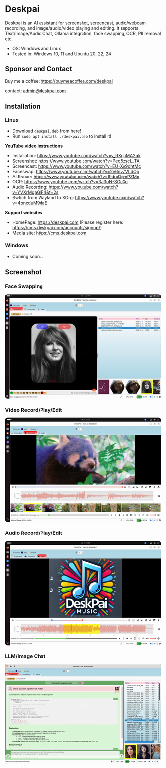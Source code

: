 # Deskpai

Deskpai is an AI assistant for screenshot, screencast, audio/webcam recording, and image/audio/video playing and editing. It supports Text/Image/Audio Chat, Ollama integration, face swapping, OCR, PII removal etc.

- OS: Windows and Linux
- Tested in: Windows 10, 11 and Ubuntu 20, 22, 24

## Sponsor and Contact

Buy me a coffee: https://buymeacoffee.com/deskpai

contact: [admin@deskpai.com](mailto:admin@deskpai.com)


## Installation

### Linux

- Download `deskpai.deb` from [here!](https://github.com/deskpai/deskpai/releases/download/v1.0.0/deskpai.deb)
- Run `sudo apt install ./deskpai.deb` to install it!

**YouTube video instructions**
- Installation: https://www.youtube.com/watch?v=v_RXqpMA2qk
- Screenshot: https://www.youtube.com/watch?v=Peq5zscL_TA
- Screencast: https://www.youtube.com/watch?v=EU-Xo9dhtMc
- Faceswap: https://www.youtube.com/watch?v=2v6nvZVLdOg
- AI Eraser: https://www.youtube.com/watch?v=8kboDpmPZMo
- OCR: https://www.youtube.com/watch?v=3J3oN-SGc3o
- Audio Recording: https://www.youtube.com/watch?v=YVXrMgaGIF4&t=2s
- Swtich from Wayland to XOrg: https://www.youtube.com/watch?v=4pnxduM9daE

**Support websites**
- HomePage: https://deskpai.com (Please register here: https://cms.deskpai.com/accounts/signup/)
- Media site: https://cms.deskpai.com



### Windows

- Coming soon...

## Screenshot

### Face Swapping

![Face Swapping](img/ss1.png)

### Video Record/Play/Edit

![Video Player/Editor](img/ss2.png)

### Audio Record/Play/Edit

![Audio Player/Editor](img/ss3.png)

### LLM/Image Chat

![Chat with LLM](img/ss4.png)

